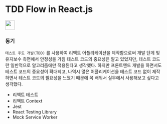 # TDD Flow in React.js 

<code><img width="30" height="30" src="https://www.vectorlogo.zone/logos/reactjs/reactjs-icon.svg"></code>



### 동기

`테스트 주도 개발(TDD)` 를 사용하여 리액트 어플리케이션을 제작함으로써 개발 단계 및 유지보수 측면에서 안정성을 가짐 테스트 코드의 중요성은 알고 있었지만, 테스트 코드란 일반적으로 알고리즘에만 적용된다고 생각했다. 하지만 프론트엔드 개발을 하면서도 테스트 코드의 중요성이 확대되고, 나역시 많은 어플리케이션을 테스트 코드 없이 제작하면서 테스트 코드의 필요성을 느꼈기 때문에 꼭 배워서 실무에서 사용해보고 싶다고 생각했다.



- 리액트 테스트
- 리액트 Context
- Jest
- React Testing Library
- Mock Service Worker
